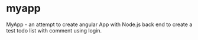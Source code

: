 # myapp
MyApp - an attempt to create angular App with Node.js back end to create a test todo list with comment using login.
